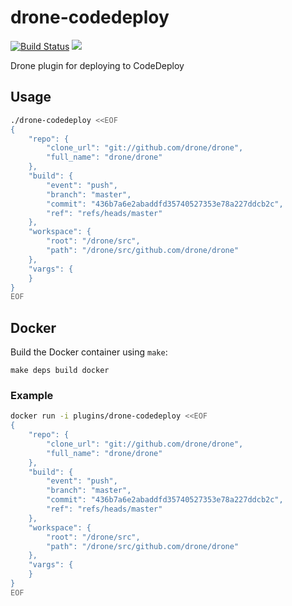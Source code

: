 # drone-codedeploy

[![Build Status](http://beta.drone.io/api/badges/drone-plugins/drone-codedeploy/status.svg)](http://beta.drone.io/drone-plugins/drone-codedeploy)
[![](https://badge.imagelayers.io/plugins/drone-codedeploy:latest.svg)](https://imagelayers.io/?images=plugins/drone-codedeploy:latest 'Get your own badge on imagelayers.io')

Drone plugin for deploying to CodeDeploy

## Usage

```sh
./drone-codedeploy <<EOF
{
    "repo": {
        "clone_url": "git://github.com/drone/drone",
        "full_name": "drone/drone"
    },
    "build": {
        "event": "push",
        "branch": "master",
        "commit": "436b7a6e2abaddfd35740527353e78a227ddcb2c",
        "ref": "refs/heads/master"
    },
    "workspace": {
        "root": "/drone/src",
        "path": "/drone/src/github.com/drone/drone"
    },
    "vargs": {
    }
}
EOF
```

## Docker

Build the Docker container using `make`:

```
make deps build docker
```

### Example

```sh
docker run -i plugins/drone-codedeploy <<EOF
{
    "repo": {
        "clone_url": "git://github.com/drone/drone",
        "full_name": "drone/drone"
    },
    "build": {
        "event": "push",
        "branch": "master",
        "commit": "436b7a6e2abaddfd35740527353e78a227ddcb2c",
        "ref": "refs/heads/master"
    },
    "workspace": {
        "root": "/drone/src",
        "path": "/drone/src/github.com/drone/drone"
    },
    "vargs": {
    }
}
EOF
```
